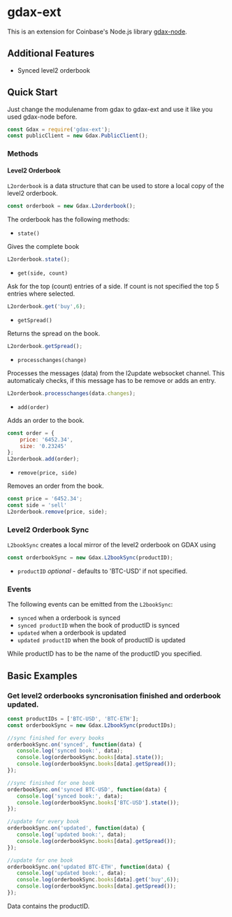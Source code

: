 # gdax-ext

This is an extension for Coinbase's Node.js library [gdax-node](https://github.com/coinbase/gdax-node).

## Additional Features

* Synced level2 orderbook

## Quick Start

Just change the modulename from gdax to gdax-ext and use it like you used gdax-node before.

```js
const Gdax = require('gdax-ext');
const publicClient = new Gdax.PublicClient();
```

### Methods

#### Level2 Orderbook

`L2orderbook` is a data structure that can be used to store a local copy of the level2
orderbook.

```js
const orderbook = new Gdax.L2orderbook();
```

The orderbook has the following methods:

* `state()` 

Gives the complete book

```js
L2orderbook.state();
```

* `get(side, count)` 

Ask for the top (count) entries of a side. If count is not specified the top 5 entries where selected.

```js
L2orderbook.get('buy',6);
```

* `getSpread()`

Returns the spread on the book.

```js
L2orderbook.getSpread();
```

* `processchanges(change)`

Processes the messages (data) from the l2update websocket channel. This automaticaly checks, if this message has to be remove or adds an entry.

```js
L2orderbook.processchanges(data.changes);
```

* `add(order)`

Adds an order to the book.

```js
const order = {
    price: '6452.34',
    size: '0.23245'
};
L2orderbook.add(order);
```

* `remove(price, side)`

Removes an order from the book.

```js
const price = '6452.34';
const side = 'sell'
L2orderbook.remove(price, side);
```

### Level2 Orderbook Sync

`L2bookSync` creates a local mirror of the level2 orderbook on GDAX using

```js
const orderbookSync = new Gdax.L2bookSync(productID);
```

* `productID` _optional_ - defaults to 'BTC-USD' if not specified.

### Events

The following events can be emitted from the `L2bookSync`:

* `synced` when a orderbook is synced
* `synced productID` when the book of productID is synced
* `updated` when a orderbook is updated
* `updated productID` when the book of productID is updated

While productID has to be the name of the productID you specified.

## Basic Examples

###  Get level2 orderbooks syncronisation finished and orderbook updated.

```js
const productIDs = ['BTC-USD', 'BTC-ETH'];
const orderbookSync = new Gdax.L2bookSync(productIDs);

//sync finished for every books
orderbookSync.on('synced', function(data) {
   console.log('synced book:', data);
   console.log(orderbookSync.books[data].state());
   console.log(orderbookSync.books[data].getSpread());
});

//sync finished for one book
orderbookSync.on('synced BTC-USD', function(data) {
   console.log('synced book:', data);
   console.log(orderbookSync.books['BTC-USD'].state());
});

//update for every book
orderbookSync.on('updated', function(data) {
   console.log('updated book:', data);
   console.log(orderbookSync.books[data].getSpread());
});

//update for one book
orderbookSync.on('updated BTC-ETH', function(data) {
   console.log('updated book:', data);
   console.log(orderbookSync.books[data].get('buy',6));
   console.log(orderbookSync.books[data].getSpread());
});
```
Data contains the productID. 


